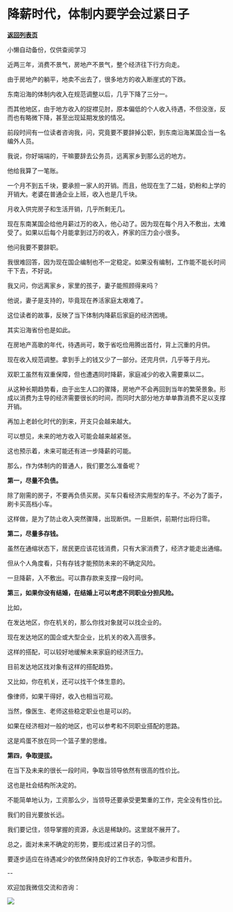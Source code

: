# 降薪时代，体制内要学会过紧日子

[**返回列表页**](/gzh/费曼的小茶馆)

小懒自动备份，仅供查阅学习

近两三年，消费不景气，房地产不景气，整个经济往下行方向走。

  

由于房地产的躺平，地卖不出去了，很多地方的收入断崖式的下跌。

  

东南沿海的体制内收入在规范调整以后，几乎下降了三分一。

  

而其他地区，由于地方收入的捉襟见肘，原本偏低的个人收入待遇，不但没涨，反而也有略微下降，甚至出现延期发放的情况。

  

前段时间有一位读者咨询我，问，究竟要不要辞掉公职，到东南沿海某国企当一名编外人员。

  

我说，你好端端的，干嘛要辞去公务员，远离家乡到那么远的地方。

  

他给我算了一笔账。

  

一个月不到五千块，要承担一家人的开销。而且，他现在生了二娃，奶粉和上学的开销大。老婆在普通企业上班，收入也是几千块。

  

月收入供完房子和生活开销，几乎所剩无几。

  

现在东南某国企给他月薪过万的收入，他心动了。因为现在每个月入不敷出，太难受了。如果以后每个月能拿到过万的收入，养家的压力会小很多。

  

他问我要不要辞职。

  

我很难回答，因为现在国企编制也不一定稳定。如果没有编制，工作能不能长时间干下去，不好说。

  

我又问，你远离家乡，家里的孩子，妻子能照顾得来吗？

  

他说，妻子是支持的，毕竟现在养活家庭太艰难了。

  

这位读者的故事，反映了当下体制内降薪后家庭的经济困境。

  

其实沿海省份也是如此。

  

在房地产高歌的年代，待遇尚可，敢于省吃俭用腾出首付，背上沉重的月供。

  

现在收入规范调整。拿到手上的钱又少了一部分。还完月供，几乎等于月光。

  

双职工虽然有双重保障，但也遭遇同时降薪，家庭减少的收入需要乘以二。

  

从这种长期趋势看，由于出生人口的骤降，房地产不会再回到当年的繁荣景象。形成以消费为主导的经济需要很长的时间，而同时大部分地方单单靠消费不足以支撑开销。

  

再加上老龄化时代的到来，开支只会越来越大。

  

可以想见，未来的地方收入可能会越来越紧张。

  

这也预示着，未来可能还有进一步降薪的可能。

  

那么，作为体制内的普通人，我们要怎么准备呢？  

  

**第一，尽量不负债。**

  

除了刚需的房子，不要再负债买房。买车只看经济实用型的车子。不必为了面子，刷卡买高档小车。

  

这样做，是为了防止收入突然骤降，出现断供。一旦断供，前期付出将归零。

  

**第二，尽量多存钱。**  

  

虽然在通缩状态下，居民更应该花钱消费，只有大家消费了，经济才能走出通缩。  

  

但从个人角度看，只有存钱才能预防未来的不确定风险。

  

一旦降薪，入不敷出。可以靠存款来支撑一段时间。

  

**第三，如果你没有结婚，在结婚上可以考虑不同职业分担风险。**

  

比如，

  

在发达地区，你在机关的，那么你找对象就可以找企业的。

  

现在发达地区的国企或大型企业，比机关的收入高很多。

  

这样的搭配，可以较好地缓解未来家庭的经济压力。  

  

目前发达地区找对象有这样的搭配趋势。  

  

又比如，你在机关，还可以找干个体生意的。

  

像律师，如果干得好，收入也相当可观。  

  

当然，像医生、老师这些稳定职业也是可以的。  

  

如果在经济相对一般的地区，也可以参考和不同职业搭配的思路。  

  

这是鸡蛋不放在同一个篮子里的思维。  

  

**第四，争取提拔。**

  

在当下及未来的很长一段时间，争取当领导依然有很高的性价比。  

  

这也是社会结构所决定的。

  

不能简单地认为，工资那么少，当领导还要承受更繁重的工作，完全没有性价比。

  

我们的目光要放长远。  

  

我们要记住，领导掌握的资源，永远是稀缺的。这里就不展开了。

  

总之，面对未来不确定的形势，要形成过紧日子的习惯。

  

要逐步适应在待遇减少的依然保持良好的工作状态，争取进步和晋升。

  

\--  

  

欢迎加我微信交流和咨询：

  

![](https://mmbiz.qpic.cn/mmbiz_jpg/4ufdCXwkRArXJOgKic3pgrRsdiawr1ibm7mzPQvlZ8ceOlTw0g6TicS0NCIt6duqBrYAj2ElGykGf0WLqTeDmKEHJQ/640?wx_fmt=jpeg)

  

